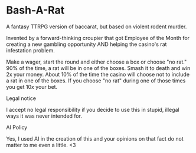 # Bash-A-Rat
A fantasy TTRPG version of baccarat, but based on violent rodent murder.

Invented by a forward-thinking croupier that got Employee of the Month for creating a new gambling opportunity AND helping the casino's rat infestation problem.

Make a wager, start the round and either choose a box or choose "no rat." 90% of the time, a rat will be in one of the boxes. Smash it to death and win 2x your money. About 10% of the time the casino will choose not to include a rat in one of the boxes. If you choose "no rat" during one of those times you get 10x your bet.

Legal notice

I accept no legal responsibility if you decide to use this in stupid, illegal ways it was never intended for.

AI Policy

Yes, I used AI in the creation of this and your opinions on that fact do not matter to me even a little. <3
